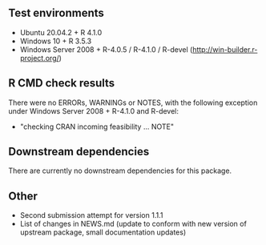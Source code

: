 ## Test environments

* Ubuntu 20.04.2 + R 4.1.0
* Windows 10 + R 3.5.3
* Windows Server 2008 + R-4.0.5 / R-4.1.0 / R-devel (http://win-builder.r-project.org/)

## R CMD check results

There were no ERRORs, WARNINGs or NOTES, with the following exception under
Windows Server 2008 + R-4.1.0 and R-devel:

* "checking CRAN incoming feasibility ... NOTE"

## Downstream dependencies

There are currently no downstream dependencies for this package.

## Other

* Second submission attempt for version 1.1.1
* List of changes in NEWS.md (update to conform with new version of upstream
  package, small documentation updates)
